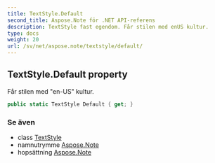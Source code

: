 ```yaml
---
title: TextStyle.Default
second_title: Aspose.Note för .NET API-referens
description: TextStyle fast egendom. Får stilen med enUS kultur.
type: docs
weight: 20
url: /sv/net/aspose.note/textstyle/default/
---
```

## TextStyle.Default property

Får stilen med "en-US" kultur.

```csharp
public static TextStyle Default { get; }
```

### Se även

* class [TextStyle](../)
* namnutrymme [Aspose.Note](../../textstyle/)
* hopsättning [Aspose.Note](../../../)


